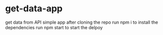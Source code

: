 # get-data-app
get data from API simple app
after cloning the repo run npm i to install the dependencies
run npm start to start the delpoy
